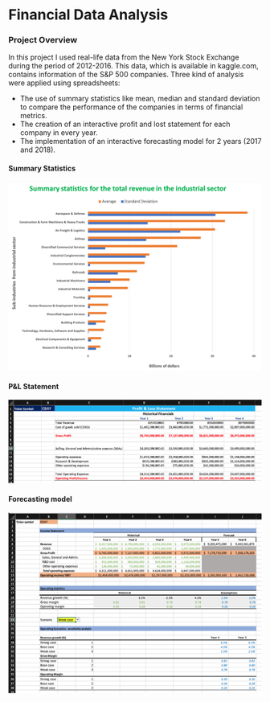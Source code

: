# Financial Data Analysis

### Project Overview  
In this project I used real-life data from the New York Stock Exchange during the period of 2012-2016. This data, which is available in kaggle.com, contains information of the S&P 500 companies. Three kind of analysis were applied using spreadsheets: 
- The use of summary statistics like mean, median and standard deviation to compare the performance of the companies in terms of financial metrics.
- The creation of an interactive profit and lost statement for each company in every year. 
- The implementation of an interactive forecasting model for 2 years (2017 and 2018). 

#### Summary Statistics

<img src="https://github.com/jorgeUnas/Financial_Analysis/blob/main/Summary_Statistics.png" alt="Summary Statistics"> 

#### P&L Statement

<img src="https://github.com/jorgeUnas/Financial_Analysis/blob/main/P%26L_Statement.png" alt="P&L Statement"> 

#### Forecasting model

<img src="https://github.com/jorgeUnas/Financial_Analysis/blob/main/Forecasting_Model.png" alt="Forecasting model"> 
